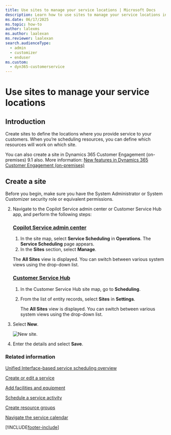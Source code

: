 ```yaml
---
title: Use sites to manage your service locations | Microsoft Docs
description: Learn how to use sites to manage your service locations in Dynamics 365 Customer Service.
ms.date: 06/17/2025
ms.topic: how-to
author: lalexms
ms.author: laalexan
ms.reviewer: laalexan
search.audienceType: 
  - admin
  - customizer
  - enduser
ms.custom: 
  - dyn365-customerservice
---
```


# Use sites to manage your service locations

## Introduction

Create sites to define the locations where you provide service to your customers. When you’re scheduling resources, you can define which resources will work on which site.

You can also create a site in Dynamics 365 Customer Engagement (on-premises) 9.1 also. More information: [New features in Dynamics 365 Customer Engagement (on-premises)](/dynamics365/customerengagement/on-premises/whats-new#support-for-site-entity-in-unified-interface)

## Create a site

Before you begin, make sure you have the System Administrator or System Customizer security role or equivalent permissions.

2. Navigate to the Copilot Service admin center or Customer Service Hub app, and perform the following steps:

   ### [Copilot Service admin center](#tab/copilotserviceadmincenter)

    1. In the site map, select **Service Scheduling** in **Operations**. The **Service Scheduling** page appears.
    1.  In the **Sites** section, select **Manage**.   
          
     The **All Sites** view is displayed. You can switch between various system views using the drop-down list.

   ### [Customer Service Hub](#tab/customerservicehub)

    1. In the Customer Service Hub site map, go to **Scheduling**.
    1. From the list of entity records, select **Sites** in **Settings**.
       
       The **All Sites** view is displayed. You can switch between various system views using the drop-down list.

3. Select **New**.

   ![New site.](../media/uci-new-site.png "Enter a name and other details for the new site")

4. Enter the details and select **Save**.

### Related information  

[Unified Interface-based service scheduling overview](uci-scheduling-overview.md)

[Create or edit a service](uci-create-edit-service.md)

[Add facilities and equipment](uci-add-facilities-equipment.md)

[Schedule a service activity](uci-schedule-service-activity.md)

[Create resource groups](uci-create-resource-groups.md)

[Navigate the service calendar](uci-navigate-service-calendar.md)


[!INCLUDE[footer-include](../../includes/footer-banner.md)]
